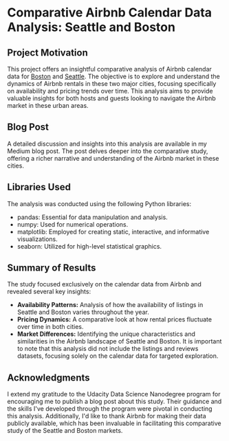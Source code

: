 # Comparative Airbnb Calendar Data Analysis: Seattle and Boston

## Project Motivation
This project offers an insightful comparative analysis of Airbnb calendar data for [Boston](https://www.kaggle.com/datasets/airbnb/boston) and [Seattle](https://www.kaggle.com/datasets/airbnb/seattle/data). The objective is to explore and understand the dynamics of Airbnb rentals in these two major cities, focusing specifically on availability and pricing trends over time. This analysis aims to provide valuable insights for both hosts and guests looking to navigate the Airbnb market in these urban areas.

## Blog Post
A detailed discussion and insights into this analysis are available in my Medium blog post. The post delves deeper into the comparative study, offering a richer narrative and understanding of the Airbnb market in these cities.

## Libraries Used
The analysis was conducted using the following Python libraries:

- pandas: Essential for data manipulation and analysis.
- numpy: Used for numerical operations.
- matplotlib: Employed for creating static, interactive, and informative visualizations.
- seaborn: Utilized for high-level statistical graphics.

## Summary of Results
The study focused exclusively on the calendar data from Airbnb and revealed several key insights:

- **Availability Patterns:** Analysis of how the availability of listings in Seattle and Boston varies throughout the year.
- **Pricing Dynamics:** A comparative look at how rental prices fluctuate over time in both cities.
- **Market Differences:** Identifying the unique characteristics and similarities in the Airbnb landscape of Seattle and Boston.
It is important to note that this analysis did not include the listings and reviews datasets, focusing solely on the calendar data for targeted exploration.

## Acknowledgments
I extend my gratitude to the Udacity Data Science Nanodegree program for encouraging me to publish a blog post about this study. Their guidance and the skills I've developed through the program were pivotal in conducting this analysis. Additionally, I'd like to thank Airbnb for making their data publicly available, which has been invaluable in facilitating this comparative study of the Seattle and Boston markets.

